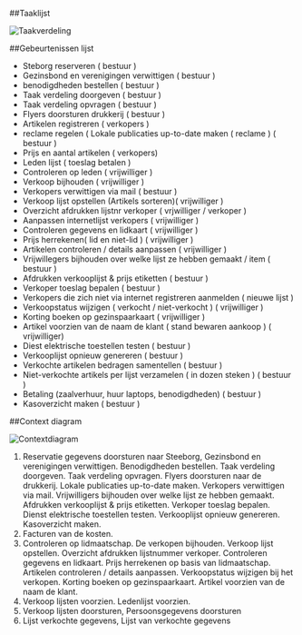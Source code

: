 ##Taaklijst

![Taakverdeling](https://github.com/kirylmaltsav/Groep2/blob/master/taakverdeling.png)

##Gebeurtenissen lijst
* Steborg reserveren ( bestuur )
* Gezinsbond en verenigingen verwittigen ( bestuur )
* benodigdheden bestellen ( bestuur )
* Taak verdeling doorgeven ( bestuur )
* Taak verdeling opvragen ( bestuur )
* Flyers doorsturen drukkerij ( bestuur )
* Artikelen registreren ( verkopers )
* reclame regelen ( Lokale publicaties up-to-date maken ( reclame ) ( bestuur )
* Prijs en aantal artikelen ( verkopers)
* Leden lijst ( toeslag betalen )
* Controleren op leden ( vrijwilliger )
* Verkoop bijhouden ( vrijwilliger )
* Verkopers verwittigen via mail ( bestuur )
* Verkoop lijst opstellen (Artikels sorteren)( vrijwilliger )
* Overzicht afdrukken lijstnr verkoper ( vrjwilliger / verkoper )
*	Aanpassen internetlijst verkopers ( vrijwilliger )
*	Controleren gegevens en lidkaart ( vrijwilliger )
*	Prijs herrekenen( lid en niet-lid ) ( vrijwilliger )
*	Artikelen controleren / details aanpassen ( vrijwilliger )
*	Vrijwillegers bijhouden over welke lijst ze hebben gemaakt / item ( bestuur )
*	Afdrukken verkooplijst & prijs etiketten ( bestuur )
*	Verkoper toeslag bepalen ( bestuur )
*	Verkopers die zich niet via internet registreren aanmelden ( nieuwe lijst )
*	Verkoopstatus wijzigen ( verkocht / niet-verkocht ) ( vrijwilliger )
*	Korting boeken op gezinspaarkaart ( vrijwilliger )
*	Artikel voorzien van de naam de klant ( stand bewaren aankoop ) ( vrijwilliger) 
*	Diest elektrische toestellen testen ( bestuur )
*	Verkooplijst opnieuw genereren ( bestuur )
*	Verkochte artikelen bedragen samentellen ( bestuur )
*	Niet-verkochte artikels per lijst verzamelen ( in dozen steken ) ( bestuur )
*	Betaling (zaalverhuur, huur laptops, benodigdheden) ( bestuur )
*	Kasoverzicht maken ( bestuur )

##Context diagram

![Contextdiagram](https://github.com/kirylmaltsav/Groep2/blob/master/contextdiagram.png)

1.	Reservatie gegevens doorsturen naar Steeborg, Gezinsbond en verenigingen verwittigen. Benodigdheden bestellen. Taak verdeling doorgeven. Taak verdeling opvragen. Flyers doorsturen naar de drukkerij. Lokale publicaties up-to-date maken. Verkopers verwittigen via mail. Vrijwilligers bijhouden over welke lijst ze hebben gemaakt. Afdrukken verkooplijst & prijs etiketten. Verkoper toeslag bepalen. Dienst elektrische toestellen testen. Verkooplijst opnieuw genereren. Kasoverzicht maken.
2.	Facturen van de kosten. 
3.	Controleren op lidmaatschap. De verkopen bijhouden. Verkoop lijst opstellen. Overzicht afdrukken lijstnummer verkoper. Controleren gegevens en lidkaart. Prijs herrekenen op basis van lidmaatschap. Artikelen controleren / details aanpassen. Verkoopstatus wijzigen bij het verkopen. Korting boeken op gezinspaarkaart. Artikel voorzien van de naam de klant.
4.	Verkoop lijsten voorzien.  Ledenlijst voorzien.
5.	Verkoop lijsten doorsturen,  Persoonsgegevens doorsturen
6.	Lijst verkochte gegevens, Lijst van verkochte gegevens

